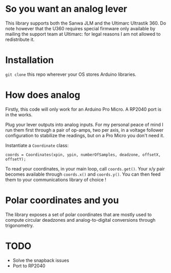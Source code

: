 # So you want an analog lever

This library supports both the Sanwa JLM and the Ultimarc Ultrastik 360. Do note however that the U360 requires special firmware only available by mailing the support team at Ultimarc: for legal reasons I am not allowed to redistribute it.

# Installation

`git clone` this repo wherever your OS stores Arduino libraries.

# How does analog

Firstly, this code will only work for an Arduino Pro Micro. A RP2040 port is in the works.

Plug your lever outputs into analog inputs. For my personal peace of mind I run them first through a pair of op-amps, two per axis, in a voltage follower configuration to stabilize the readings, but on a Pro Micro you don't need it.

Instantiate a `Coordinate` class:
```
coords = Coordinates(xpin, ypin, numberOfSamples, deadzone, offsetX, offsetY);
```

To read your coordinates, in your main loop, call `coords.get()`. Your x/y pair becomes available through `coords.x()` and `coords.y()`. You can then feed them to your communications library of choice !

# Polar coordinates and you

The library exposes a set of polar coordinates that are mostly used to compute circular deadzones and analog-to-digital conversions through trigonometry.

# TODO

* Solve the snapback issues
* Port to RP2040
